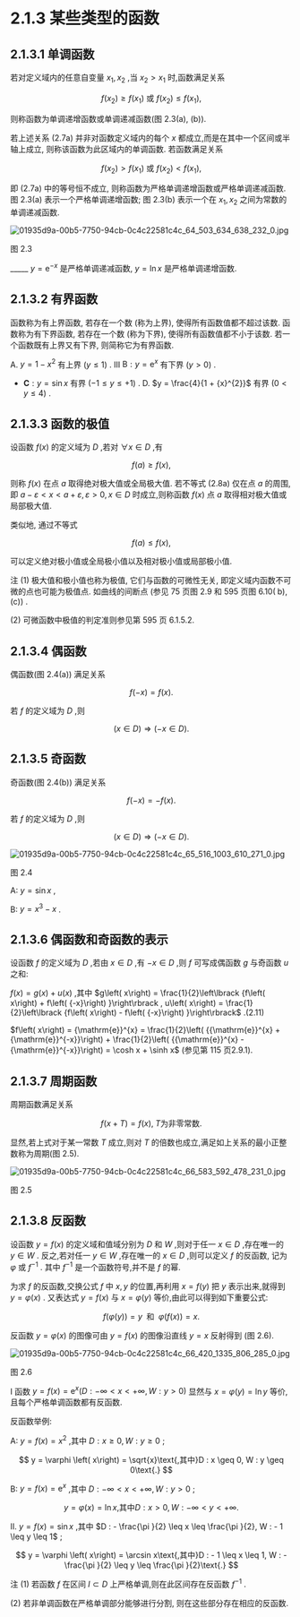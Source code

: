 # 2.1.3 某些类型的函数

## 2.1.3.1 单调函数

若对定义域内的任意自变量 ${x}_{1},{x}_{2}$ ,当 ${x}_{2} > {x}_{1}$ 时,函数满足关系

$$
f\left( {x}_{2}\right)  \geq  f\left( {x}_{1}\right) \text{ 或 }f\left( {x}_{2}\right)  \leq  f\left( {x}_{1}\right) , \tag{2.7a}
$$

则称函数为单调递增函数或单调递减函数(图 2.3(a), (b)).

若上述关系 (2.7a) 并非对函数定义域内的每个 $x$ 都成立,而是在其中一个区间或半轴上成立, 则称该函数为此区域内的单调函数. 若函数满足关系

$$
f\left( {x}_{2}\right)  > f\left( {x}_{1}\right) \text{ 或 }f\left( {x}_{2}\right)  < f\left( {x}_{1}\right) , \tag{2.7b}
$$

即 (2.7a) 中的等号恒不成立, 则称函数为严格单调递增函数或严格单调递减函数. 图 2.3(a) 表示一个严格单调递增函数; 图 2.3(b) 表示一个在 ${x}_{1},{x}_{2}$ 之间为常数的单调递减函数.

![01935d9a-00b5-7750-94cb-0c4c22581c4c_64_503_634_638_232_0.jpg](/images/01935d9a-00b5-7750-94cb-0c4c22581c4c_64_503_634_638_232_0.jpg)

图 2.3

_____ $y = {\mathrm{e}}^{-x}$ 是严格单调递减函数, $y = \ln x$ 是严格单调递增函数.

## 2.1.3.2 有界函数

函数称为有上界函数, 若存在一个数 (称为上界), 使得所有函数值都不超过该数. 函数称为有下界函数, 若存在一个数 (称为下界), 使得所有函数值都不小于该数. 若一个函数既有上界又有下界, 则简称它为有界函数.

A. $y = 1 - {x}^{2}$ 有上界 $\left( {y \leq  1}\right)$ . III $\mathrm{B} : y = {\mathrm{e}}^{x}$ 有下界 $\left( {y > 0}\right)$ .

- $\mathbf{C} : y = \sin x$ 有界 $\left( {-1 \leq  y \leq   + 1}\right)$ . D. $y = \frac{4}{1 + {x}^{2}}$ 有界 $\left( {0 < y \leq  4}\right)$ .

## 2.1.3.3 函数的极值

设函数 $f\left( x\right)$ 的定义域为 $D$ ,若对 $\forall x \in  D$ ,有

$$
f\left( a\right)  \geq  f\left( x\right) , \tag{2.8a}
$$

则称 $f\left( x\right)$ 在点 $a$ 取得绝对极大值或全局极大值. 若不等式 (2.8a) 仅在点 $a$ 的周围,即 $a - \varepsilon  < x < a + \varepsilon ,\varepsilon  > 0, x \in  D$ 时成立,则称函数 $f\left( x\right)$ 点 $a$ 取得相对极大值或局部极大值.

类似地, 通过不等式

$$
f\left( a\right)  \leq  f\left( x\right) , \tag{2.8b}
$$

可以定义绝对极小值或全局极小值以及相对极小值或局部极小值.

注 (1) 极大值和极小值也称为极值, 它们与函数的可微性无关, 即定义域内函数不可微的点也可能为极值点. 如曲线的间断点 (参见 75 页图 2.9 和 595 页图 ${6.10}\left( \mathrm{\;b}\right) ,\left( \mathrm{c}\right) )$ .

(2) 可微函数中极值的判定准则参见第 595 页 6.1.5.2.

## 2.1.3.4 偶函数

偶函数(图 2.4(a)) 满足关系

$$
f\left( {-x}\right)  = f\left( x\right) . \tag{2.9a}
$$

若 $f$ 的定义域为 $D$ ,则

$$
\left( {x \in  D}\right)  \Rightarrow  \left( {-x \in  D}\right) . \tag{2.9b}
$$

## 2.1.3.5 奇函数

奇函数(图 2.4(b)) 满足关系

$$
f\left( {-x}\right)  =  - f\left( x\right) . \tag{2.10a}
$$

若 $f$ 的定义域为 $D$ ,则

$$
\left( {x \in  D}\right)  \Rightarrow  \left( {-x \in  D}\right) . \tag{2.10b}
$$

![01935d9a-00b5-7750-94cb-0c4c22581c4c_65_516_1003_610_271_0.jpg](/images/01935d9a-00b5-7750-94cb-0c4c22581c4c_65_516_1003_610_271_0.jpg)

图 2.4

A: $y = \sin x$ ,

B: $y = {x}^{3} - x$ .

## 2.1.3.6 偶函数和奇函数的表示

设函数 $f$ 的定义域为 $D$ ,若由 $x \in  D$ ,有 $- x \in  D$ ,则 $f$ 可写成偶函数 $g$ 与奇函数 $u$ 之和:

$f\left( x\right)  = g\left( x\right)  + u\left( x\right)$ ,其中 $g\left( x\right)  = \frac{1}{2}\left\lbrack  {f\left( x\right)  + f\left( {-x}\right) }\right\rbrack  , u\left( x\right)  = \frac{1}{2}\left\lbrack  {f\left( x\right)  - f\left( {-x}\right) }\right\rbrack$ .(2.11)

$f\left( x\right)  = {\mathrm{e}}^{x} = \frac{1}{2}\left( {{\mathrm{e}}^{x} + {\mathrm{e}}^{-x}}\right)  + \frac{1}{2}\left( {{\mathrm{e}}^{x} - {\mathrm{e}}^{-x}}\right)  = \cosh x + \sinh x$ (参见第 115 页2.9.1).

## 2.1.3.7 周期函数

周期函数满足关系

$$
f\left( {x + T}\right)  = f\left( x\right) ,\;T\text{为非零常数.} \tag{2.12}
$$

显然,若上式对于某一常数 $T$ 成立,则对 $T$ 的倍数也成立,满足如上关系的最小正整数称为周期(图 2.5).

![01935d9a-00b5-7750-94cb-0c4c22581c4c_66_583_592_478_231_0.jpg](/images/01935d9a-00b5-7750-94cb-0c4c22581c4c_66_583_592_478_231_0.jpg)

图 2.5

## 2.1.3.8 反函数

设函数 $y = f\left( x\right)$ 的定义域和值域分别为 $D$ 和 $W$ ,则对于任一 $x \in  D$ ,存在唯一的 $y \in  W$ . 反之,若对任一 $y \in  W$ ,存在唯一的 $x \in  D$ ,则可以定义 $f$ 的反函数, 记为 $\varphi$ 或 ${f}^{-1}$ . 其中 ${f}^{-1}$ 是一个函数符号,并不是 $f$ 的幂.

为求 $f$ 的反函数,交换公式 $f$ 中 $x, y$ 的位置,再利用 $x = f\left( y\right)$ 把 $y$ 表示出来,就得到 $y = \varphi \left( x\right)$ . 又表达式 $y = f\left( x\right)$ 与 $x = \varphi \left( y\right)$ 等价,由此可以得到如下重要公式:

$$
f\left( {\varphi \left( y\right) }\right)  = y\;\text{ 和 }\;\varphi \left( {f\left( x\right) }\right)  = x. \tag{2.13}
$$

反函数 $y = \varphi \left( x\right)$ 的图像可由 $y = f\left( x\right)$ 的图像沿直线 $y = x$ 反射得到 (图 2.6).

![01935d9a-00b5-7750-94cb-0c4c22581c4c_66_420_1335_806_285_0.jpg](/images/01935d9a-00b5-7750-94cb-0c4c22581c4c_66_420_1335_806_285_0.jpg)

图 2.6

I 函数 $y = f\left( x\right)  = {\mathrm{e}}^{x}\left( {D :  - \infty  < x <  + \infty , W : y > 0}\right)$ 显然与 $x = \varphi \left( y\right)  = \ln y$ 等价, 且每个严格单调函数都有反函数.

反函数举例:

A: $y = f\left( x\right)  = {x}^{2}$ ,其中 $D : x \geq  0, W : y \geq  0$ ;

$$
y = \varphi \left( x\right)  = \sqrt{x}\text{,其中}D : x \geq  0, W : y \geq  0\text{.}
$$

B: $y = f\left( x\right)  = {\mathrm{e}}^{x}$ ,其中 $D :  - \infty  < x <  + \infty , W : y > 0$ ;

$$
y = \varphi \left( x\right)  = \ln x\text{,其中}D : x > 0, W :  - \infty  < y <  + \infty \text{.}
$$

II. $y = f\left( x\right)  = \sin x$ ,其中 $D :  - \frac{\pi }{2} \leq  x \leq  \frac{\pi }{2}, W :  - 1 \leq  y \leq  1$ ;

$$
y = \varphi \left( x\right)  = \arcsin x\text{,其中}D :  - 1 \leq  x \leq  1, W :  - \frac{\pi }{2} \leq  y \leq  \frac{\pi }{2}\text{.}
$$

注 (1) 若函数 $f$ 在区间 $I \subset  D$ 上严格单调,则在此区间存在反函数 ${f}^{-1}$ .

(2) 若非单调函数在严格单调部分能够进行分割, 则在这些部分存在相应的反函数.
